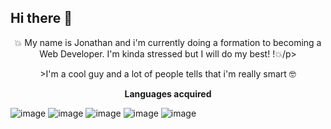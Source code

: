 ## Hi there 👋

<p align="center">💥 My name is Jonathan and i'm currently doing a formation to becoming a Web Developer. I'm kinda stressed but I will do my best! !💥/p>
 
<p align="center">>I'm a cool guy and a lot of people tells that i'm really smart 🤓</p>
<p align="center"><strong>Languages acquired</strong></p>

![image](https://github.com/user-attachments/assets/9085f218-c7e4-4d5f-bcce-e895475e6a01) ![image](https://github.com/user-attachments/assets/b002dc55-d0d6-4244-8cbe-43b6f0f27a8a) ![image](https://github.com/user-attachments/assets/a3f9d8e4-55e4-44fa-9016-97829d5ddb25) ![image](https://github.com/user-attachments/assets/39dfcb23-59c0-410e-87f3-17fa4341e107) ![image](https://github.com/user-attachments/assets/4e76128c-1706-4017-a08a-980205f878d0)













<!--
**Laiokan/Laiokan** is a ✨ _special_ ✨ repository because its `README.md` (this file) appears on your GitHub profile.

Here are some ideas to get you started:

- 🔭 I’m currently working on ...
- 🌱 I’m currently learning ...
- 👯 I’m looking to collaborate on ...
- 🤔 I’m looking for help with ...
- 💬 Ask me about ...
- 📫 How to reach me: ...
- 😄 Pronouns: ...
- ⚡ Fun fact: ...
-->
